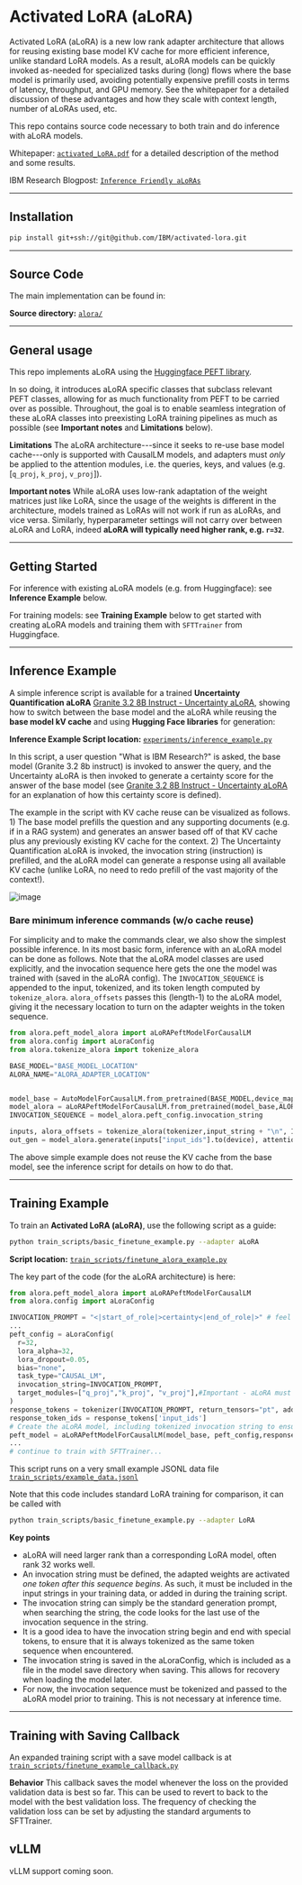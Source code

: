 # Activated LoRA (aLoRA)

Activated LoRA (aLoRA) is a new low rank adapter architecture that allows for reusing existing base model KV cache for more efficient inference, unlike standard LoRA models. As a result, aLoRA models can be quickly invoked as-needed for specialized tasks during (long) flows where the base model is primarily used, avoiding potentially expensive prefill costs in terms of latency, throughput, and GPU memory. See the whitepaper for a detailed discussion of these advantages and how they scale with context length, number of aLoRAs used, etc. 

This repo contains source code necessary to both train and do inference with aLoRA models.

Whitepaper: [`activated_LoRA.pdf`](activated_LoRA.pdf) for a detailed description of the method and some results.

IBM Research Blogpost: [`Inference Friendly aLoRAs`](https://research.ibm.com/blog/inference-friendly-aloras-lora)


---
## Installation
```bash
pip install git+ssh://git@github.com/IBM/activated-lora.git
```

---

## Source Code
The main implementation can be found in:

**Source directory:** [`alora/`](alora/)

---
## General usage

This repo implements aLoRA using the [Huggingface PEFT library](https://huggingface.co/docs/peft/en/index). 

In so doing, it introduces aLoRA specific classes that subclass relevant PEFT classes, allowing for as much functionality from PEFT to be carried over as possible. Throughout, the goal is to enable seamless integration of these aLoRA classes into preexisting LoRA training pipelines as much as possible (see **Important notes** and **Limitations** below).

**Limitations** The aLoRA architecture---since it seeks to re-use base model cache---only is supported with CausalLM models, and adapters must *only* be applied to the attention modules, i.e. the queries, keys, and values (e.g.[`q_proj`, `k_proj`, `v_proj`]).

**Important notes** While aLoRA uses low-rank adaptation of the weight matrices just like LoRA, since the usage of the weights is different in the architecture, models trained as LoRAs will not work if run as aLoRAs, and vice versa. Similarly, hyperparameter settings will not carry over between aLoRA and LoRA, indeed **aLoRA will typically need higher rank, e.g. `r=32`**.


---
## Getting Started

For inference with existing aLoRA models (e.g. from Huggingface): see **Inference Example** below.

For training models: see **Training Example** below to get started with creating aLoRA models and training them with `SFTTrainer` from Huggingface.

---

## Inference Example

A simple inference script is available for a trained **Uncertainty Quantification aLoRA** [Granite 3.2 8B Instruct - Uncertainty aLoRA](https://huggingface.co/ibm-granite/granite-3.2-8b-alora-uncertainty), showing how to switch between the base model and the aLoRA while reusing the **base model kV cache** and using **Hugging Face libraries** for generation:

**Inference Example Script location:** [`experiments/inference_example.py`](experiments/inference_example.py)

In this script, a user question "What is IBM Research?" is asked, the base model (Granite 3.2 8b instruct) is invoked to answer the query, and the Uncertainty aLoRA is then invoked to generate a certainty score for the answer of the base model (see [Granite 3.2 8B Instruct - Uncertainty aLoRA](https://huggingface.co/ibm-granite/granite-3.2-8b-alora-uncertainty) for an explanation of how this certainty score is defined).

The example in the script with KV cache reuse can be visualized as follows. 1) The base model prefills the question and any supporting documents (e.g. if in a RAG system) and generates an answer based off of that KV cache plus any previously existing KV cache for the context. 2) The Uncertainty Quantification aLoRA is invoked, the invocation string (instruction) is prefilled, and the aLoRA model can generate a response using all available KV cache (unlike LoRA, no need to redo prefill of the vast majority of the context!). 

![image](https://github.ibm.com/Kristjan-H-Greenewald/activated-lora/assets/142635/522074f6-9771-484d-a69f-cd39ef391c2d)

### Bare minimum inference commands (w/o cache reuse)
For simplicity and to make the commands clear, we also show the simplest possible inference. In its most basic form, inference with an aLoRA model can be done as follows. Note that the aLoRA model classes are used explicitly, and the invocation sequence here gets the one the model was trained with (saved in the aLoRA config). The `INVOCATION_SEQUENCE` is appended to the input, tokenized, and its token length computed by `tokenize_alora`. `alora_offsets` passes this (length-1) to the aLoRA model, giving it the necessary location to turn on the adapter weights in the token sequence.
```python
from alora.peft_model_alora import aLoRAPeftModelForCausalLM
from alora.config import aLoraConfig
from alora.tokenize_alora import tokenize_alora

BASE_MODEL="BASE_MODEL_LOCATION"
ALORA_NAME="ALORA_ADAPTER_LOCATION"


model_base = AutoModelForCausalLM.from_pretrained(BASE_MODEL,device_map = 'auto')
model_alora = aLoRAPeftModelForCausalLM.from_pretrained(model_base,ALORA_NAME)
INVOCATION_SEQUENCE = model_alora.peft_config.invocation_string

inputs, alora_offsets = tokenize_alora(tokenizer,input_string + "\n", INVOCATION_SEQUENCE)
out_gen = model_alora.generate(inputs["input_ids"].to(device), attention_mask=inputs["attention_mask"].to(device), max_new_tokens=200, alora_offsets=alora_offsets)
```
The above simple example does not reuse the KV cache from the base model, see the inference script for details on how to do that.

---

## Training Example
To train an **Activated LoRA (aLoRA)**, use the following script as a guide:

```bash
python train_scripts/basic_finetune_example.py --adapter aLoRA
```

**Script location:** [`train_scripts/finetune_alora_example.py`](train_scripts/basic_finetune_example.py)

The key part of the code (for the aLoRA architecture) is here:
```python
from alora.peft_model_alora import aLoRAPeftModelForCausalLM
from alora.config import aLoraConfig

INVOCATION_PROMPT = "<|start_of_role|>certainty<|end_of_role|>" # feel free to use any desired string or prompt so long as you are consistent
...
peft_config = aLoraConfig(
  r=32,
  lora_alpha=32,
  lora_dropout=0.05,
  bias="none",
  task_type="CAUSAL_LM",
  invocation_string=INVOCATION_PROMPT,
  target_modules=["q_proj","k_proj", "v_proj"],#Important - aLoRA must only adapt q, k, v layers.
)
response_tokens = tokenizer(INVOCATION_PROMPT, return_tensors="pt", add_special_tokens=False)
response_token_ids = response_tokens['input_ids']
# Create the aLoRA model, including tokenized invocation string to ensure weights are activated when needed.
peft_model = aLoRAPeftModelForCausalLM(model_base, peft_config,response_token_ids = response_token_ids)
...
# continue to train with SFTTrainer...
```

This script runs on a very small example JSONL data file [`train_scripts/example_data.jsonl`](train_scripts/example_data.jsonl)

Note that this code includes standard LoRA training for comparison, it can be called with 
```bash
python train_scripts/basic_finetune_example.py --adapter LoRA
```



**Key points**

* aLoRA will need larger rank than a corresponding LoRA model, often rank 32 works well.
* An invocation string must be defined, the adapted weights are activated *one token after this sequence begins*. As such, it must be included in the input strings in your training data, or added in during the training script.
* The invocation string can simply be the standard generation prompt, when searching the string, the code looks for the last use of the invocation sequence in the string.
* It is a good idea to have the invocation string begin and end with special tokens, to ensure that it is always tokenized as the same token sequence when encountered.
* The invocation string is saved in the aLoraConfig, which is included as a file in the model save directory when saving. This allows for recovery when loading the model later.
* For now, the invocation sequence must be tokenized and passed to the aLoRA model prior to training. This is not necessary at inference time.
  


---
## Training with Saving Callback

An expanded training script with a save model callback is at [`train_scripts/finetune_example_callback.py`](train_scripts/finetune_example_callback.py)

**Behavior** This callback saves the model whenever the loss on the provided validation data is best so far. This can be used to revert to back to the model with the best validation loss. The frequency of checking the validation loss can be set by adjusting the standard arguments to SFTTrainer.




## vLLM

vLLM support coming soon.







